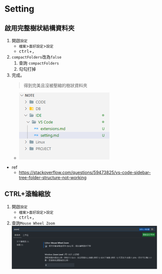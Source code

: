 # Setting

## 啟用完整樹狀結構資料夾

1. 開啟`設定` 
    * `檔案`>`喜好設定`>`設定` 
    * <kbd>ctrl</kbd>+<kbd>,</kbd>
2. `compactFolders`改為`false`
    1. 查詢 `compactFolders`
    2. 勾勾打掉
3. 完成。
    > 得到完美且沒被壓縮的樹狀資料夾
    * ![20211208154246](https://raw.githubusercontent.com/orange9982239/ImageHosting/master/images/20211208154246.png)
- ref
    - https://stackoverflow.com/questions/59473825/vs-code-sidebar-tree-folder-structure-not-working

## CTRL+滾輪縮放
1. 開啟`設定` 
    * `檔案`>`喜好設定`>`設定` 
    * <kbd>ctrl</kbd>+<kbd>,</kbd>
2. 查詢`Mouse Wheel Zoom`
    ![20220305224833](https://raw.githubusercontent.com/orange9982239/ImageHosting/master/images/20220305224833.png)